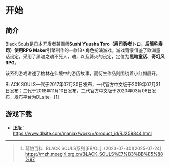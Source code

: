 # 开始

## 简介

Black Souls是日本开发者兼画师**Sushi Yuusha Toro（寿司勇者トロ，后简称寿司）**使用**RPG Maker**引擎制作的一款18+角色扮演游戏。游戏背景借鉴了欧洲童话设定。采用了黑暗之魂不死人，魂，以及篝火的设定，定位为**黑暗童话**、**奇幻风RPG**。

该系列游戏讲述了格林在仙境中的游历故事，而衍生作品则围绕着小红帽展开。

BLACK SOULS一代于2017年07月30日发布，一代官方中文版于2019年07月31日发布；二代于2018年11月10日发布，二代官方中文版于2020年03月06日发布，发布平台为DLsite。[1]

## 游戏下载

- **正版**：https://www.dlsite.com/maniax/work/=/product_id/RJ259844.html

---

> 1. 萌娘百科. BLACK SOULS系列[EB/OL]. (2023-07-30)[2025-07-24]. https://mzh.moegirl.org.cn/BLACK_SOULS%E7%B3%BB%E5%88%97

